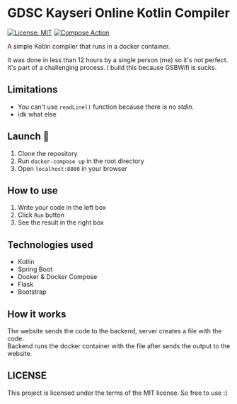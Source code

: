 # GDSC Kayseri Online Kotlin Compiler

[![License: MIT](https://img.shields.io/badge/License-MIT-yellow.svg)](https://opensource.org/licenses/MIT)
[![Compose Action](https://github.com/mertemr/gdsc-local-kotlin-server/actions/workflows/main.yml/badge.svg?event=push)](https://github.com/mertemr/gdsc-local-kotlin-server/actions/workflows/main.yml)

A simple Kotlin compiler that runs in a docker container.

It was done in less than 12 hours by a single person (me) so it's not perfect.  
It's part of a challenging process. I build this because GSBWifi is sucks.

## Limitations
- You can't use `readLine()` function because there is no _stdin_.
- idk what else

## Launch 🚀
1. Clone the repository
2. Run `docker-compose up` in the root directory
3. Open `localhost:8080` in your browser

## How to use
1. Write your code in the left box
2. Click `Run` button
3. See the result in the right box

## Technologies used
- Kotlin
- Spring Boot
- Docker & Docker Compose
- Flask
- Bootstrap

## How it works
The website sends the code to the backend, server creates a file with the code.  
Backend runs the docker container with the file after sends the output to the website.

## LICENSE
This project is licensed under the terms of the MIT license. So free to use :)
